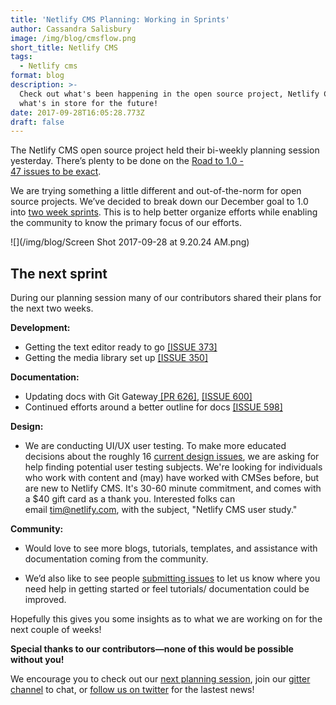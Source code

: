 ```yaml
---
title: 'Netlify CMS Planning: Working in Sprints'
author: Cassandra Salisbury
image: /img/blog/cmsflow.png
short_title: Netlify CMS
tags:
  - Netlify cms
format: blog
description: >-
  Check out what's been happening in the open source project, Netlify CMS and
  what's in store for the future!
date: 2017-09-28T16:05:28.773Z
draft: false
---
```

The Netlify CMS open source project held their bi-weekly planning session yesterday. There’s plenty to be done on the [Road to 1.0 - 47 issues to be exact](https://github.com/netlify/netlify-cms/milestone/1).

We are trying something a little different and out-of-the-norm for open source projects. We’ve decided to break down our December goal to 1.0 into [two week sprints](https://github.com/netlify/netlify-cms/projects/5). This is to help better organize efforts while enabling the community to know the primary focus of our efforts.

![](/img/blog/Screen Shot 2017-09-28 at 9.20.24 AM.png)

## The next sprint

During our planning session many of our contributors shared their plans for the next two weeks. 

**Development:**

* Getting the text editor ready to go [\[ISSUE 373\]](https://github.com/netlify/netlify-cms/issues/575)
* Getting the media library set up [\[ISSUE 350\]](https://github.com/netlify/netlify-cms/issues/350)

**Documentation:**

* Updating docs with Git Gateway[ \[PR 626\]](https://github.com/netlify/netlify-cms/pull/626), [\[ISSUE 600\]](https://github.com/netlify/netlify-cms/issues/598)
* Continued efforts around a better outline for docs [\[ISSUE 598\]](https://github.com/netlify/netlify-cms/issues/598)

**Design:**

- We are conducting UI/UX user testing. To make more educated decisions about the roughly 16 [current design issues](https://github.com/netlify/netlify-cms/issues?q=is%3Aopen\+is%3Aissue\+label%3Adesign), we are asking for help finding potential user testing subjects. We're looking for individuals who work with content and (may) have worked with CMSes before, but are new to Netlify CMS. It's 30-60 minute commitment, and comes with a $40 gift card as a thank you. Interested folks can  email [tim@netlify.com](mailto:tim@netlify.com), with the subject, "Netlify CMS user study."

**Community:**

- Would love to see more blogs, tutorials, templates, and assistance with documentation coming from the community. 

- We’d also like to see people [submitting issues](https://github.com/netlify/netlify-cms/issues/new) to let us know where you need help in getting started or feel tutorials/ documentation could be improved.

Hopefully this gives you some insights as to what we are working on for the next couple of weeks!

**Special thanks to our contributors—none of this would be possible without you!**

We encourage you to check out our [next planning session](https://www.eventbrite.com/e/netlify-cms-planning-session-bi-weekly-tickets-35794058994), join our [gitter channel](https://gitter.im/netlify/NetlifyCMS) to chat, or [follow us on twitter](https://twitter.com/NetlifyCMS) for the lastest news!


